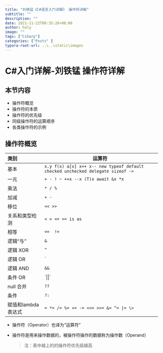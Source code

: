 ```yaml
---
title: "刘铁锰《C#语言入门详解》 操作符详解"
subtitle: ""
description: ""
date: 2021-11-22T00:35:26+08:00
author: holy
image: ""
tags: ["Csharp"]
categories: ["Posts" ]
typora-root-url: ..\..\static\images
---
```


# C#入门详解-刘铁锰  操作符详解

## 本节内容

- 操作符概览
- 操作符的本质
- 操作符的优先级
- 同级操作符的运算顺序
- 各类操作符的示例

## 操作符概览

| 类别               | 运算符                                                       |
| :----------------- | ------------------------------------------------------------ |
| 基本               | `x.y f(x) a[x] x++ x-- new typeof default checked unchecked delegate sizeof ->` |
| 一元               | `+ - ! ~ ++x --x (T)x await &x *x`                           |
| 乘法               | `* / %`                                                      |
| 加减               | `+ -`                                                        |
| 移位               | `<< >>`                                                      |
| 关系和类型检测     | `< > <= >= is as`                                            |
| 相等               | `==  !=`                                                     |
| 逻辑“与”           | `&`                                                          |
| 逻辑 XOR           | `^`                                                          |
| 逻辑 OR            | `|`                                                          |
| 逻辑 AND           | `&&`                                                         |
| 条件 OR            | \`\|\|`                                                      |
| null 合并          | `??`                                                         |
| 条件               | `?:`                                                         |
| 赋值和lambda表达式 | `= *= /= %= += -= <<= >>= &= ^= \|= \>`                      |

- 操作符（Operator）也译为“运算符”

- 操作符是用来操作数据的，被操作符操作的数据称为操作数（Operand）

  > 注：表中越上的的操作符优先级越高
